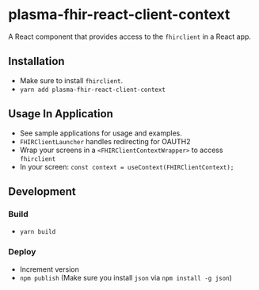 # plasma-fhir-react-client-context

A React component that provides access to the `fhirclient` in a React app.

## Installation

* Make sure to install `fhirclient`.
* `yarn add plasma-fhir-react-client-context`

## Usage In Application

* See sample applications for usage and examples.
* `FHIRClientLauncher` handles redirecting for OAUTH2
* Wrap your screens in a `<FHIRClientContextWrapper>` to access `fhirclient`
* In your screen: `const context = useContext(FHIRClientContext);`

## Development

### Build

* `yarn build`

### Deploy

* Increment version
* `npm publish` (Make sure you install `json` via `npm install -g json`)
